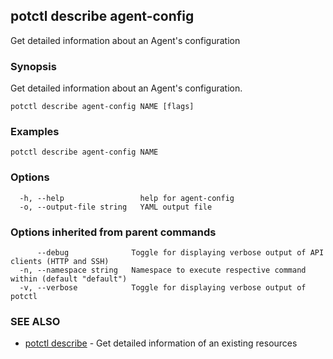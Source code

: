## potctl describe agent-config

Get detailed information about an Agent's configuration

### Synopsis

Get detailed information about an Agent's configuration.

```
potctl describe agent-config NAME [flags]
```

### Examples

```
potctl describe agent-config NAME
```

### Options

```
  -h, --help                 help for agent-config
  -o, --output-file string   YAML output file
```

### Options inherited from parent commands

```
      --debug              Toggle for displaying verbose output of API clients (HTTP and SSH)
  -n, --namespace string   Namespace to execute respective command within (default "default")
  -v, --verbose            Toggle for displaying verbose output of potctl
```

### SEE ALSO

* [potctl describe](potctl_describe.md)	 - Get detailed information of an existing resources


